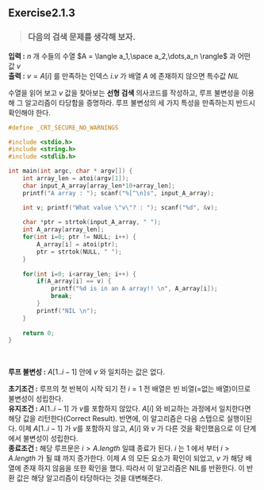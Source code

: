 ## Exercise2.1.3

> ### 다음의 검색 문제를 생각해 보자.

**입력 :** $n$ 개 수들의 수열 $A = \langle a_1,\space a_2,\dots,a_n \rangle$ 과 어떤 값 $v$  
**출력 :** $v = A[i]$ 를 만족하는 인덱스 $i.v$ 가 배열 $A$ 에 존재하지 않으면 특수값 $NIL$
<br>

수열을 읽어 보고 $v$ 값을 찾아보는 **선형 검색** 의사코드를 작성하고, 루프 불변성을 이용해 그 알고리즘이 타당함을 증명하라. 루프 불변성의 세 가지 특성을 만족하는지 반드시 확인해야 한다.  

```c
#define _CRT_SECURE_NO_WARNINGS

#include <stdio.h>
#include <string.h>
#include <stdlib.h>

int main(int argc, char * argv[]) {
	int array_len = atoi(argv[1]);
	char input_A_array[array_len*10+array_len];
	printf("A array : "); scanf("%[^\n]s", input_A_array);

	int v; printf("What value \"v\"? : "); scanf("%d", &v);
	
	char *ptr = strtok(input_A_array, " ");
	int A_array[array_len];
	for(int i=0; ptr != NULL; i++) {
		A_array[i] = atoi(ptr);
		ptr = strtok(NULL, " ");
	}
	
	for(int i=0; i<array_len; i++) {
		if(A_array[i] == v) {
			printf("%d is in an A array!! \n", A_array[i]); 
			break;
		}
        printf("NIL \n");
	}
    
	return 0;
}
```
<br>

**루프 불변성 :** $A[1..i-1]$ 안에 $v$ 와 일치하는 값은 없다.

**초기조건 :** 루프의 첫 반복이 시작 되기 전 $i=1$ 전 배열은 빈 비열(=없는 배열)이므로 불변성이 성립한다.  
**유지조건 :** $A[1..i-1]$ 가 $v$를 포함하지 않았다. $A[i]$ 와 비교하는 과정에서 일치한다면 해당 값을 리턴한다(Correct Result). 반면에, 이 알고리즘은 다음 스탭으로 실행이된다. 이제 $A[1..i-1]$ 가 $v$를 포함하지 않고, $A[i]$ 와 $v$ 가 다른 것을 확인했음으로 이 단계에서 불변성이 성립한다.  
**종료조건 :** 해당 루프문은 $i > A.length$ 일떄 종료가 된다. $i$ 는 $1$ 에서 부터 $i > A.length$ 가 될 떄 까지 증가한다. 이제 $A$ 의 모든 요소가 확인이 되었고, $v$ 가 해당 배열에 존재 하지 않음을 또한 확인을 했다. 따라서 이 알고리즘은 NIL를 반환한다. 이 반환 값은 해당 알고리즘이 타당하다는 것을 대변해준다.